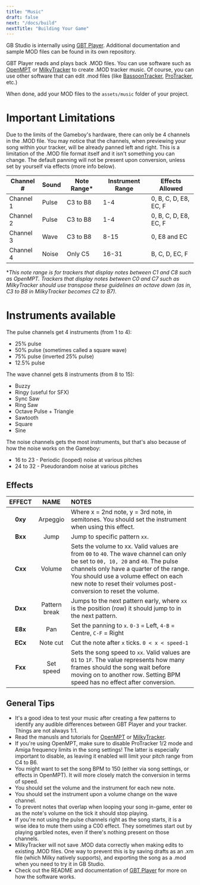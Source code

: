 ```yaml
---
title: "Music"
draft: false
next: "/docs/build"
nextTitle: "Building Your Game"
---
```


GB Studio is internally using [GBT Player](https://github.com/AntonioND/gbt-player). Additional documentation and sample MOD files can be found in its own repository.

GBT Player reads and plays back .MOD files. You can use software such as [OpenMPT](https://openmpt.org/) or [MilkyTracker](https://milkytracker.titandemo.org/) to create .MOD tracker music. Of course, you can use other software that can edit .mod files (like [BassoonTracker](https://www.stef.be/bassoontracker/), [ProTracker](https://16-bits.org/pt.php), etc.)

When done, add your MOD files to the `assets/music` folder of your project.

# Important Limitations

Due to the limits of the Gameboy's hardware, there can only be 4 channels in the .MOD file. You may notice that the channels, when previewing your song within your tracker, will be already panned left and right. This is a limitation of the .MOD file format itself and it isn't something you can change. The default panning will not be present upon conversion, unless set by yourself via effects (more info below).



| Channel # | Sound | Note Range* | Instrument Range | Effects Allowed       |
| --------- | ----- | ----------- | ---------------- | --------------------- |
| Channel 1 | Pulse | C3 to B8    | 1-4              | 0, B, C, D, E8, EC, F |
| Channel 2 | Pulse | C3 to B8    | 1-4              | 0, B, C, D, E8, EC, F |
| Channel 3 | Wave  | C3 to B8    | 8-15             | 0, E8 and EC          |
| Channel 4 | Noise | Only C5     | 16-31            | B, C, D, EC, F        |

**This note range is for trackers that display notes between C1 and C8 such as OpenMPT. Trackers that display notes between C0 and C7 such as MilkyTracker should use transpose these guidelines an octave down (as in, C3 to B8 in MilkyTracker becomes C2 to B7).*

# Instruments available

The pulse channels get 4 instruments (from 1 to 4): 

- 25% pulse
- 50% pulse (sometimes called a square wave)
- 75% pulse (inverted 25% pulse)
- 12.5% pulse

The wave channel gets 8 instruments (from 8 to 15):

- Buzzy 
- Ringy (useful for SFX)
- Sync Saw
- Ring Saw
- Octave Pulse + Triangle
- Sawtooth
- Square
- Sine

The noise channels gets the most instruments, but that's also because of how the noise works on the Gameboy:

- 16 to 23 - Periodic (looped) noise at various pitches
- 24 to 32 - Pseudorandom noise at various pitches

## Effects

| EFFECT  |     NAME      | NOTES                                                        |
| :-----: | :-----------: | :----------------------------------------------------------- |
| **0xy** |   Arpeggio    | Where x = 2nd note, y = 3rd note, in semitones. You should set the instrument when using this effect. |
| **Bxx** |     Jump      | Jump to specific pattern `xx`.                               |
| **Cxx** |    Volume     | Sets the volume to xx. Valid values are from `00` to `40`. The wave channel can only be set to `00, 10, 20` and `40`. The pulse channels only have a quarter of the range. You should use a volume effect on each new note to reset their volumes post-conversion to reset the volume. |
| **Dxx** | Pattern break | Jumps to the next pattern early, where `xx` is the position (row) it should jump to in the next pattern. |
| **E8x** |      Pan      | Set the panning to `x`. `0-3` = Left, `4-B` = Centre, `C-F` = Right |
| **ECx** |   Note cut    | Cut the note after `x` ticks. `0 < x < speed-1`              |
| **Fxx** |   Set speed   | Sets the song speed to `xx`. Valid values are `01` to `1F`. The value represents how many frames should the song wait before moving on to another row. Setting BPM speed has no effect after conversion. |

## General Tips

- It's a good idea to test your music after creating a few patterns to identify any audible differences between GBT Player and your tracker. Things are not always 1:1.
- Read the manusls and tutorials for [OpenMPT](https://wiki.openmpt.org/Tutorial:_Getting_Started) or [MilkyTracker](https://milkytracker.titandemo.org/docs/MilkyTracker.html).
- If you're using OpenMPT, make sure to disable ProTracker 1/2 mode and Amiga frequency limits in the song settings! The latter is especially important to disable, as leaving it enabled will limit your pitch range from C4 to B6.
- You might want to set the song BPM to 150 (either via song settings, or effects in OpenMPT). It will more closely match the conversion in terms of speed.
- You should set the volume and the instrument for each new note.
- You should set the instrument upon a volume change on the wave channel.
- To prevent notes that overlap when looping your song in-game, enter `00` as the note's volume on the tick it should stop playing.
- If you're not using the pulse channels right as the song starts, it is a wise idea to mute them using a C00 effect. They sometimes start out by playing garbled notes, even if there's nothing present on those channels.
- MilkyTracker will not save .MOD data correctly when making edits to existing .MOD files. One way to prevent this is by saving drafts as an .xm file (which Milky natively supports), and exporting the song as a .mod when you need to try it in GB Studio.
- Check out the README and documentation of [GBT Player](https://github.com/AntonioND/gbt-player) for more on how the software works.
